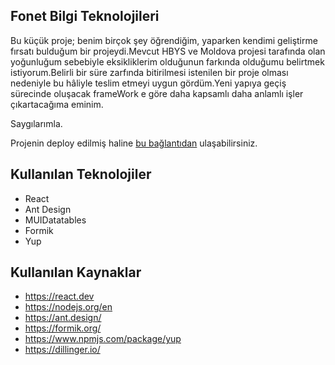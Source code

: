 ## Fonet Bilgi Teknolojileri

Bu küçük proje; benim birçok şey öğrendiğim, yaparken kendimi geliştirme fırsatı bulduğum bir projeydi.Mevcut HBYS ve Moldova projesi tarafında olan yoğunluğum sebebiyle eksikliklerim olduğunun farkında olduğumu belirtmek istiyorum.Belirli bir süre zarfında bitirilmesi istenilen bir proje olması nedeniyle bu hâliyle teslim etmeyi uygun gördüm.Yeni yapıya geçiş sürecinde oluşacak frameWork e göre daha kapsamlı daha anlamlı işler çıkartacağıma eminim.

Saygılarımla.

Projenin deploy edilmiş haline [bu bağlantıdan](https://elif-fonet-form.netlify.app/) ulaşabilirsiniz.

## Kullanılan Teknolojiler

- React
- Ant Design
- MUIDatatables
- Formik
- Yup
## Kullanılan Kaynaklar

- https://react.dev
- https://nodejs.org/en
- https://ant.design/
- https://formik.org/
- https://www.npmjs.com/package/yup
- https://dillinger.io/